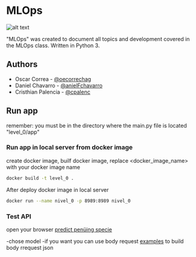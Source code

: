 # MLOps

![alt text](https://github.com/oecorrechag/experimentos/blob/main/images/logo.PNG)

"MLOps" was created to document all topics and development covered in the MLOps class. Written in Python 3.

## Authors

- Oscar Correa - [@oecorrechag](https://github.com/oecorrechag)
- Daniel Chavarro - [@anielFchavarro](https://github.com/anielFchavarro)
- Cristhian Palencia - [@cpalenc](https://github.com/cpalenc)

## Run app
remember: you must be in the directory where the main.py file is located "level_0/app"

### Run app in local server from docker image
create docker image, builf docker image, replace <docker_image_name> with your docker image name

```bash
docker build -t level_0 .
```
After deploy docker image in local server
```bash
docker run --name nivel_0 -p 8989:8989 nivel_0
```
### Test API
open your browser [predict penüing specie](http://localhost:8989/docs#/default/predict_penguins_predict_post)

-chose model
-if you want you can use body request [examples](http://localhost:8989/examples) to build body rrequest json
